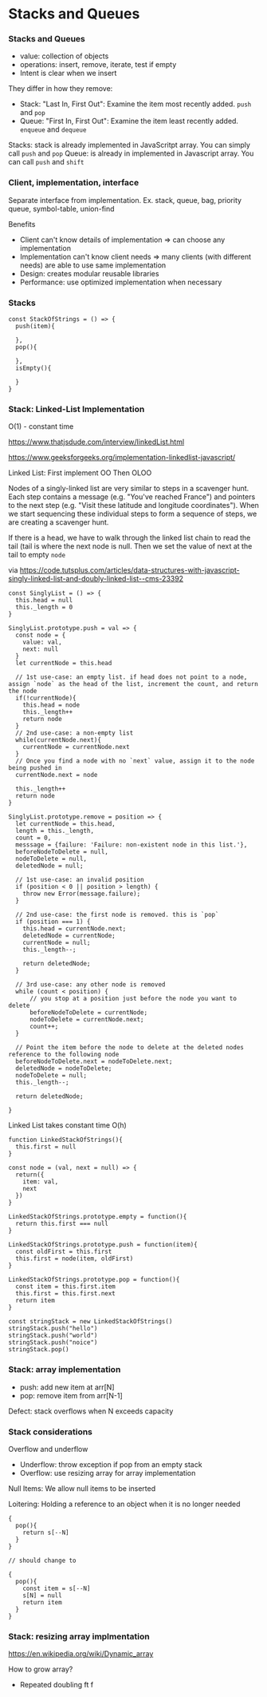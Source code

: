 # Stacks and Queues

### Stacks and Queues
* value: collection of objects
* operations: insert, remove, iterate, test if empty
* Intent is clear when we insert

They differ in how they remove:
* Stack: "Last In, First Out": Examine the item most recently added.
`push` and `pop`
* Queue: "First In, First Out": Examine the item least recently added.
`enqueue` and `dequeue`

Stacks: stack is already implemented in JavaScritpt array. You can simply call `push` and `pop`
Queue: is already in implemented in Javascript array. You can call `push` and `shift`

### Client, implementation, interface
Separate interface from implementation.
Ex. stack, queue, bag, priority queue, symbol-table, union-find

Benefits
* Client can't know details of implementation => can choose any implementation
* Implementation can't know client needs => many clients (with different needs) are able to use same implementation
* Design: creates modular reusable libraries
* Performance: use optimized implementation when necessary

### Stacks
```
const StackOfStrings = () => {
  push(item){
  
  },
  pop(){
  
  },
  isEmpty(){
  
  }
}

```

### Stack: Linked-List Implementation 
O(1) - constant time

https://www.thatjsdude.com/interview/linkedList.html

https://www.geeksforgeeks.org/implementation-linkedlist-javascript/

Linked List:
First implement OO
Then OLOO 

Nodes of a singly-linked list are very similar to steps in a scavenger hunt. Each step contains a message (e.g. "You've reached France") and pointers to the next step (e.g. "Visit these latitude and longitude coordinates"). When we start sequencing these individual steps to form a sequence of steps, we are creating a scavenger hunt.  

If there is a head, we have to walk through the linked list chain to read the tail (tail is where the next node is null. Then we set the value of next at the tail to empty `node`

via https://code.tutsplus.com/articles/data-structures-with-javascript-singly-linked-list-and-doubly-linked-list--cms-23392
```
const SinglyList = () => {
  this.head = null
  this._length = 0
}

SinglyList.prototype.push = val => {
  const node = {
    value: val,
    next: null
  }
  let currentNode = this.head
 
  // 1st use-case: an empty list. if head does not point to a node, assign `node` as the head of the list, increment the count, and return the node 
  if(!currentNode){
    this.head = node
    this._length++
    return node
  }
  // 2nd use-case: a non-empty list
  while(currentNode.next){
    currentNode = currentNode.next
  }
  // Once you find a node with no `next` value, assign it to the node being pushed in
  currentNode.next = node
  
  this._length++
  return node
}

SinglyList.prototype.remove = position => {
  let currentNode = this.head,
  length = this._length,
  count = 0, 
  messsage = {failure: 'Failure: non-existent node in this list.'},
  beforeNodeToDelete = null,
  nodeToDelete = null,
  deletedNode = null;
  
  // 1st use-case: an invalid position
  if (position < 0 || position > length) {
    throw new Error(message.failure);
  }

  // 2nd use-case: the first node is removed. this is `pop`
  if (position === 1) {
    this.head = currentNode.next;
    deletedNode = currentNode;
    currentNode = null;
    this._length--;

    return deletedNode;
  }
  
  // 3rd use-case: any other node is removed
  while (count < position) {
      // you stop at a position just before the node you want to delete
      beforeNodeToDelete = currentNode;
      nodeToDelete = currentNode.next;
      count++;
  }

  // Point the item before the node to delete at the deleted nodes reference to the following node
  beforeNodeToDelete.next = nodeToDelete.next;
  deletedNode = nodeToDelete;
  nodeToDelete = null;
  this._length--;

  return deletedNode;
 
}
```

Linked List takes constant time O(h)
```
function LinkedStackOfStrings(){
  this.first = null
}

const node = (val, next = null) => { 
  return({
    item: val,
    next 
  })
}

LinkedStackOfStrings.prototype.empty = function(){
  return this.first === null 
}

LinkedStackOfStrings.prototype.push = function(item){
  const oldFirst = this.first
  this.first = node(item, oldFirst)
}

LinkedStackOfStrings.prototype.pop = function(){
  const item = this.first.item
  this.first = this.first.next
  return item
}

const stringStack = new LinkedStackOfStrings()
stringStack.push("hello")
stringStack.push("world")
stringStack.push("noice")
stringStack.pop()
```

### Stack: array implementation
* push: add new item at arr[N]
* pop: remove item from arr[N-1]

Defect: stack overflows when N exceeds capacity

### Stack considerations
Overflow and underflow
* Underflow: throw exception if pop from an empty stack
* Overflow: use resizing array for array implementation

Null Items: We allow null items to be inserted

Loitering: Holding a reference to an object when it is no longer needed
```
{
  pop(){
    return s[--N]
  }
}

// should change to

{
  pop(){
    const item = s[--N]
    s[N] = null
    return item
  }
}

```

### Stack: resizing array implmentation
https://en.wikipedia.org/wiki/Dynamic_array

How to grow array?
* Repeated doubling ft f






